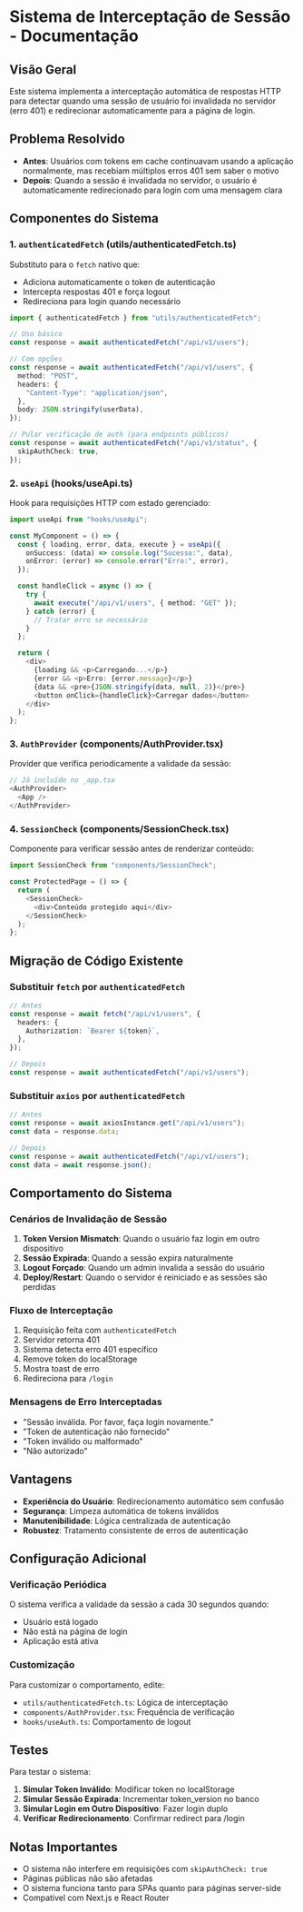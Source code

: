 # Sistema de Interceptação de Sessão - Documentação

## Visão Geral

Este sistema implementa a interceptação automática de respostas HTTP para detectar quando uma sessão de usuário foi invalidada no servidor (erro 401) e redirecionar automaticamente para a página de login.

## Problema Resolvido

- **Antes**: Usuários com tokens em cache continuavam usando a aplicação normalmente, mas recebiam múltiplos erros 401 sem saber o motivo
- **Depois**: Quando a sessão é invalidada no servidor, o usuário é automaticamente redirecionado para login com uma mensagem clara

## Componentes do Sistema

### 1. `authenticatedFetch` (utils/authenticatedFetch.ts)

Substituto para o `fetch` nativo que:

- Adiciona automaticamente o token de autenticação
- Intercepta respostas 401 e força logout
- Redireciona para login quando necessário

```typescript
import { authenticatedFetch } from "utils/authenticatedFetch";

// Uso básico
const response = await authenticatedFetch("/api/v1/users");

// Com opções
const response = await authenticatedFetch("/api/v1/users", {
  method: "POST",
  headers: {
    "Content-Type": "application/json",
  },
  body: JSON.stringify(userData),
});

// Pular verificação de auth (para endpoints públicos)
const response = await authenticatedFetch("/api/v1/status", {
  skipAuthCheck: true,
});
```

### 2. `useApi` (hooks/useApi.ts)

Hook para requisições HTTP com estado gerenciado:

```typescript
import useApi from "hooks/useApi";

const MyComponent = () => {
  const { loading, error, data, execute } = useApi({
    onSuccess: (data) => console.log("Sucesso:", data),
    onError: (error) => console.error("Erro:", error),
  });

  const handleClick = async () => {
    try {
      await execute("/api/v1/users", { method: "GET" });
    } catch (error) {
      // Tratar erro se necessário
    }
  };

  return (
    <div>
      {loading && <p>Carregando...</p>}
      {error && <p>Erro: {error.message}</p>}
      {data && <pre>{JSON.stringify(data, null, 2)}</pre>}
      <button onClick={handleClick}>Carregar dados</button>
    </div>
  );
};
```

### 3. `AuthProvider` (components/AuthProvider.tsx)

Provider que verifica periodicamente a validade da sessão:

```typescript
// Já incluído no _app.tsx
<AuthProvider>
  <App />
</AuthProvider>
```

### 4. `SessionCheck` (components/SessionCheck.tsx)

Componente para verificar sessão antes de renderizar conteúdo:

```typescript
import SessionCheck from "components/SessionCheck";

const ProtectedPage = () => {
  return (
    <SessionCheck>
      <div>Conteúdo protegido aqui</div>
    </SessionCheck>
  );
};
```

## Migração de Código Existente

### Substituir `fetch` por `authenticatedFetch`

```typescript
// Antes
const response = await fetch("/api/v1/users", {
  headers: {
    Authorization: `Bearer ${token}`,
  },
});

// Depois
const response = await authenticatedFetch("/api/v1/users");
```

### Substituir `axios` por `authenticatedFetch`

```typescript
// Antes
const response = await axiosInstance.get("/api/v1/users");
const data = response.data;

// Depois
const response = await authenticatedFetch("/api/v1/users");
const data = await response.json();
```

## Comportamento do Sistema

### Cenários de Invalidação de Sessão

1. **Token Version Mismatch**: Quando o usuário faz login em outro dispositivo
2. **Sessão Expirada**: Quando a sessão expira naturalmente
3. **Logout Forçado**: Quando um admin invalida a sessão do usuário
4. **Deploy/Restart**: Quando o servidor é reiniciado e as sessões são perdidas

### Fluxo de Interceptação

1. Requisição feita com `authenticatedFetch`
2. Servidor retorna 401
3. Sistema detecta erro 401 específico
4. Remove token do localStorage
5. Mostra toast de erro
6. Redireciona para `/login`

### Mensagens de Erro Interceptadas

- "Sessão inválida. Por favor, faça login novamente."
- "Token de autenticação não fornecido"
- "Token inválido ou malformado"
- "Não autorizado"

## Vantagens

- **Experiência do Usuário**: Redirecionamento automático sem confusão
- **Segurança**: Limpeza automática de tokens inválidos
- **Manutenibilidade**: Lógica centralizada de autenticação
- **Robustez**: Tratamento consistente de erros de autenticação

## Configuração Adicional

### Verificação Periódica

O sistema verifica a validade da sessão a cada 30 segundos quando:

- Usuário está logado
- Não está na página de login
- Aplicação está ativa

### Customização

Para customizar o comportamento, edite:

- `utils/authenticatedFetch.ts`: Lógica de interceptação
- `components/AuthProvider.tsx`: Frequência de verificação
- `hooks/useAuth.ts`: Comportamento de logout

## Testes

Para testar o sistema:

1. **Simular Token Inválido**: Modificar token no localStorage
2. **Simular Sessão Expirada**: Incrementar token_version no banco
3. **Simular Login em Outro Dispositivo**: Fazer login duplo
4. **Verificar Redirecionamento**: Confirmar redirect para /login

## Notas Importantes

- O sistema não interfere em requisições com `skipAuthCheck: true`
- Páginas públicas não são afetadas
- O sistema funciona tanto para SPAs quanto para páginas server-side
- Compatível com Next.js e React Router
